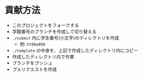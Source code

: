 # 貢献方法

- このプロジェクトをフォークする
- 学籍番号のブランチを作成して切り替える
- `./submit` 内に学生番号(小文字)のディレクトリを作成
  - 例: `ht99a999`
- `./template` の中身を、上記で作成したディレクトリ内にコピー
- 作成したディレクトリ内で作業
- ブランチをプッシュ
- プルリクエストを作成
